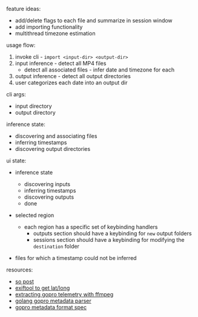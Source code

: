 feature ideas:
  - add/delete flags to each file and summarize in session window
  - add importing functionality
  - multithread timezone estimation

usage flow:
  1. invoke cli
    - `import <input-dir> <output-dir>`
  2. input inference
    - detect all MP4 files
      - detect all associated files
    - infer date and timezone for each
  3. output inference
    - detect all output directories
  4. user categorizes each date into an output dir

cli args:
  - input directory
  - output directory

inference state:
  - discovering and associating files
  - inferring timestamps
  - discovering output directories

ui state:
  - inference state
    - discovering inputs
    - inferring timestamps
    - discovering outputs
    - done

  - selected region
    - each region has a specific set of keybinding handlers
      - outputs section should have a keybinding for `new` output folders
      - sessions section should have a keybinding for modifying the `destination` folder

  - files for which a timestamp could not be inferred

resources:
  - [so post](https://stackoverflow.com/questions/16086962/how-to-get-a-time-zone-from-a-location-using-latitude-and-longitude-coordinates)
  - [exiftool to get lat/long](https://www.trekview.org/blog/2020/metadata-exif-xmp-360-video-files-gopro-gpmd/)
  - [extracting gopro telemetry with ffmpeg](https://lucaselbert.medium.com/extracting-gopro-gps-and-other-telemetry-data-fadf97ed1834)
  - [golang gopro metadata parser](https://github.com/stilldavid/gopro-utils)
  - [gopro metadata format spec](https://github.com/gopro/gpmf-parser)

